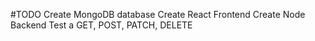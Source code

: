 #TODO
Create MongoDB database
Create React Frontend
Create Node Backend
Test a GET, POST, PATCH, DELETE
